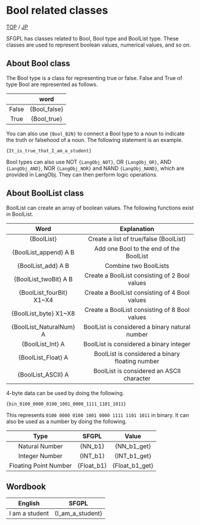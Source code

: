 # Bool related classes

[TOP](../../readme.md)
/
[JP](../jp/Bool.md)

SFGPL has classes related to Bool, Bool type and BoolList type.
These classes are used to represent boolean values, numerical values, and so on.

## About Bool class

The Bool type is a class for representing true or false.
False and True of type Bool are represented as follows.

||word|
|:-:|:-:|
|False|{Bool_false}|
|True|{Bool_true}|

You can also use ```{Bool_B2N}``` to connect a Bool type to a noun to indicate the truth or falsehood of a noun.
The following statement is an example.

```SFGPL
{It_is_true_that_I_am_a_student}
```

Bool types can also use NOT ```{LangObj_NOT}```, OR ```{LangObj_OR}```, AND ```{LangObj_AND}```, NOR ```{LangObj_NOR}``` and NAND ```{LangObj_NAND}```, which are provided in LangObj. 
They can then perform logic operations.

## About BoolList class

BoolList can create an array of boolean values.
The following functions exist in BoolList.

|Word|Explanation|
|:-:|:-:|
|{BoolList}|Create a list of true/false (BoolList)|
|{BoolList_append} A B|Add one Bool to the end of the BoolList|
|{BoolList_add} A B|Combine two BoolLists|
|{BoolList_twoBit} A B|Create a BoolList consisting of 2 Bool values|
|{BoolList_fourBit} X1~X4|Create a BoolList consisting of 4 Bool values|
|{BoolList_byte} X1~X8|Create a BoolList consisting of 8 Bool values|
|{BoolList_NaturalNum} A|BoolList is considered a binary natural number|
|{BoolList_Int} A|BoolList is considered a binary integer|
|{BoolList_Float} A|BoolList is considered a binary floating number|
|{BoolList_ASCII} A|BoolList is considered an ASCII character|

4-byte data can be used by doing the following.

```SFGPL
{bin_0100_0000_0100_1001_0000_1111_1101_1011}
```

This represents ```0100 0000 0100 1001 0000 1111 1101 1011``` in binary.
It can also be used as a number by doing the following.

|Type|SFGPL|Value|
|:-:|:-:|:-:|
|Natural Number|{NN_b1}|{NN_b1_get}|
|Integer Number|{INT_b1}|{INT_b1_get}|
|Floating Point Number|{Float_b1}|{Float_b1_get}|

## Wordbook

|English|SFGPL|
|:-:|:-:|
|I am a student|{I_am_a_student}|

